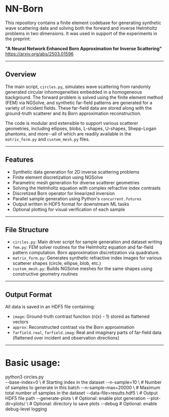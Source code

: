 # NN-Born

This repository contains a finite element codebase for generating synthetic wave scattering data and solving both the forward and inverse Helmholtz problems in two dimensions. It was used in support of the experiments in the preprint:

**"A Neural Network Enhanced Born Approximation for Inverse Scattering"**
https://arxiv.org/abs/2503.01596

---

## Overview

The main script, `circles.py`, simulates wave scattering from randomly generated circular inhomogeneities embedded in a homogeneous background. The forward problem is solved using the finite element method (FEM) via NGSolve, and synthetic far-field patterns are generated for a variety of incident fields. These far-field data are stored along with the ground-truth scatterer and its Born approximation reconstruction.

The code is modular and extensible to support various scatterer geometries, including ellipses, blobs, L-shapes, U-shapes, Shepp-Logan phantoms, and more--all of which are readily available in the `matrix_form.py` and `custom_mesh.py` files.

---

## Features

- Synthetic data generation for 2D inverse scattering problems
- Finite element discretization using NGSolve
- Parametric mesh generation for diverse scatterer geometries
- Solving the Helmholtz equation with complex refractive index contrasts
- Discretized Born operator for linearized inversion
- Parallel sample generation using Python's `concurrent.futures`
- Output written in HDF5 format for downstream ML tasks
- Optional plotting for visual verification of each sample

---

## File Structure

- `circles.py`: Main driver script for sample generation and dataset writing
- `fem.py`: FEM solver routines for the Helmholtz equation and far-field pattern computation. Born approximation discretization via quadrature.
- `matrix_form.py`: Generates synthetic refractive index images for various scatterer shapes (circle, ellipse, blob, etc.)
- `custom_mesh.py`: Builds NGSolve meshes for the same shapes using constructive geometry routines

---

## Output Format

All data is saved in an HDF5 file containing:

- `image`: Ground-truth contrast function (n(x) - 1) stored as flattened vectors
- `approx`: Reconstructed contrast via the Born approximation
- `farfield.real`, `farfield.imag`: Real and imaginary parts of far-field data (flattened over incident and observation directions)

---

# Basic usage:
python3 circles.py \
  --base-index=0 \             # Starting index in the dataset
  --n-sample=10 \              # Number of samples to generate in this batch
  --n-sample-max=20000 \       # Maximum total number of samples in the dataset
  --data-file=results.hdf5 \   # Output HDF5 file path
  --generate-plots \           # Optional: enable plot generation
  --plot-dir=plots/ \          # Optional: directory to save plots
  --debug                      # Optional: enable debug-level logging

